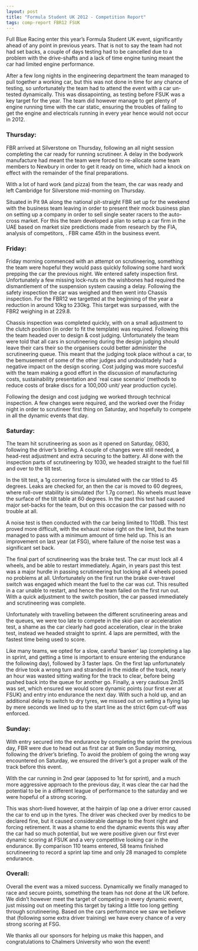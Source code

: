 ```yaml
---
layout: post
title: "Formula Student UK 2012 - Competition Report"
tags: comp-report FBR12 FSUK
---
```

Full Blue Racing enter this year’s Formula Student UK event, significantly ahead of any point in previous years. That is not to say the team had not had set backs, a couple of days testing had to be cancelled due to a problem with the drive-shafts and a lack of time engine tuning meant the car had limited engine performance. 

After a few long nights in the engineering department the team managed to pull together a working car, but this was not done in time for any chance of testing, so unfortunately the team had to attend the event with a car un-tested dynamically. This was dissapointing, as testing before FSUK was a key target for the year. The team did however manage to get plenty of engine running time with the car static, ensuring the troubles of failing to get the engine and electricals running in every year hence would not occur in 2012. 

### Thursday:
FBR arrived at Silverstone on Thursday, following an all night session completing the car ready for running scrutineer. A delay in the bodywork manufacture had meant the team were forced to re-allocate some team members to Newbury in order to get it ready on time, which had a knock on effect with the remainder of the final preparations. 

With a lot of hard work (and pizza) from the team, the car was ready and left Cambridge for Silverstone mid-morning on Thursday. 

Situated in Pit 9A along the national pit-straight FBR set up for the weekend with the business team leaving in order to present their mock business plan on setting up a company in order to sell single seater racers to the auto-cross market. For this the team developed a plan to setup a car firm in the UAE based on market size predictions made from research by the FIA, analysis of competitors, . FBR came 45th in the business event. 

### Friday:
Friday morning commenced with an attempt on scrutineering, something the team were hopeful they would pass quickly following some hard work prepping the car the previous night. We entered safety inspection first. Unfortunately a few missing lock-nuts on the wishbones had required the dismantlement of the suspension system causing a delay. Following the safety inspection the car was weighed and then went into Chassis inspection. For the FBR12 we targetted at the beginning of the year a reduction in around 10kg to 230kg. This target was surpassed, with the FBR2 weighing in at 229.8. 

Chassis inspection was completed quickly, with on a small adjustment to the clutch position (in order to fit the template) was required. Following this the team headed over to design & cost judging. Unfortunately the team were told that all cars in scrutineering during the design judging should leave their cars their so the organisers could better administer the scrutineering queue. This meant that the judging took place without a car, to the bemusement of some of the other judges and undoubtadely had a negative impact on the design scoring. Cost judging was more succesful with the team making a good effort in the discussion of manufacturing costs, sustainability presentation and `real case scenario’ (methods to reduce costs of brake discs for a 100,000 unit/ year production cycle). 

Following the design and cost judging we worked through technical inspection. A few changes were required, and the worked over the Friday night in order to scrutineer first thing on Saturday, and hopefully to compete in all the dynamic events that day. 

### Saturday:
The team hit scrutineering as soon as it opened on Saturday, 0830, following the driver’s briefing. A couple of changes were still needed, a head-rest adjustment and extra securing to the battery. All done with the inspection parts of scrutineering by 1030, we headed straight to the fuel fill and over to the tilt test. 

In the tilt test, a 1g cornering force is simulated with the car titled to 45 degrees. Leaks are checked for, an then the car is moved to 60 degrees, where roll-over stability is simulated (for 1.7g corner). No wheels must leave the surface of the tilt table at 60 degrees. In the past this test had caused major set-backs for the team, but on this occasion the car passed with no trouble at all. 

A noise test is then conducted with the car being limited to 110dB. This test proved more difficult, with the exhaust noise right on the limit, but the team managed to pass with a minimum amount of time held up. This is an improvement on last year (at FSG), where failure of the noise test was a significant set back. 

The final part of scrutineering was the brake test. The car must lock all 4 wheels, and be able to restart immediately. Again, in years past this test was a major hurdle in passing scrutineering but locking all 4 wheels posed no problems at all. Unfortunately on the first run the brake over-travel switch was engaged which meant the fuel to the car was cut. This resulted in a car unable to restart, and hence the team failed on the first run out. With a quick adjustment to the switch position, the car passed immediately and scrutineering was complete. 

Unfortunately with travelling between the different scrutineering areas and the queues, we were too late to compete in the skid-pan or acceleration test, a shame as the car clearly had good acceleration, clear in the brake test, instead we headed straight to sprint. 4 laps are permitted, with the fastest time being used to score. 

Like many teams, we opted for a slow, careful ‘banker’ lap (completing a lap in sprint, and getting a time is important to ensure entering the endurance the following day), followed by 3 faster laps. On the first lap unfortunately the drive took a wrong turn and stranded in the middle of the track, nearly an hour was wasted sitting waiting for the track to clear, before being pushed back into the queue for another go. Finally, a very cautious 2m35 was set, which ensured we would score dynamic points (our first ever at FSUK) and entry into endurance the next day. With such a hold up, and an additional delay to switch to dry tyres, we missed out on setting a flying lap by mere seconds we lined up to the start line as the strict 6pm cut-off was enforced.

### Sunday:
With entry secured into the endurance by completing the sprint the previous day, FBR were due to head out as first car at 9am on Sunday morning, following the driver’s briefing. To avoid the problem of going the wrong way encountered on Saturday, we ensured the driver’s got a proper walk of the track before this event. 

With the car running in 2nd gear (apposed to 1st for sprint), and a much more aggressive approach to the previous day, it was clear the car had the potential to be in a different league of performance to the saturday and we were hopeful of a strong scoring. 

This was short-lived however, at the hairpin of lap one a driver error caused the car to end up in the tyres. The driver was checked over by medics to be declared fine, but it caused considerable damage to the front right and forcing retirement. It was a shame to end the dynamic events this way after the car had so much potential, but we were positive given our first ever dynamic scoring at FSUK and a very competitive looking car in the endurance. By comparison 110 teams entered, 58 teams finished scrutineering to record a sprint lap time and only 28 managed to complete endurance. 

### Overall:
Overall the event was a mixed success. Dynamically we finally managed to race and secure points, something the team has not done at the UK before. We didn’t however meet the target of competing in every dynamic event, just missing out on meeting this target by taking a little too long getting through scrutineering. Based on the cars performance we saw we believe that (following some extra driver training) we have every chance of a very strong scoring at FSG. 

We thanks all our sponsors for helping us make this happen, and congratulations to Chalmers University who won the event! 